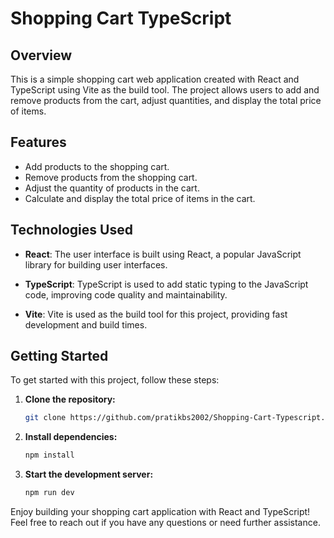 # Shopping Cart TypeScript

## Overview

This is a simple shopping cart web application created with React and TypeScript using Vite as the build tool. The project allows users to add and remove products from the cart, adjust quantities, and display the total price of items.

## Features

- Add products to the shopping cart.
- Remove products from the shopping cart.
- Adjust the quantity of products in the cart.
- Calculate and display the total price of items in the cart.

## Technologies Used

- **React**: The user interface is built using React, a popular JavaScript library for building user interfaces.

- **TypeScript**: TypeScript is used to add static typing to the JavaScript code, improving code quality and maintainability.

- **Vite**: Vite is used as the build tool for this project, providing fast development and build times.

## Getting Started

To get started with this project, follow these steps:

1. **Clone the repository:**

   ```bash
   git clone https://github.com/pratikbs2002/Shopping-Cart-Typescript.git
   ```

2. **Install dependencies:**

   ```bash
   npm install
   ```

3. **Start the development server:**

   ```bash
   npm run dev
   ```

Enjoy building your shopping cart application with React and TypeScript! Feel free to reach out if you have any questions or need further assistance.
